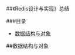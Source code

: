 ##《Redis设计与实现》总结
  
###目录

* [数据结构与对象](https://github.com/StaticWalk/blog/blob/master/plan/Redis%E8%AE%BE%E8%AE%A1%E4%B8%8E%E5%AE%9E%E7%8E%B0.md#数据结构与对象)


##数据结构与对象
